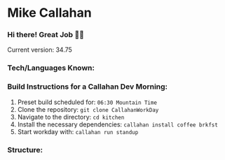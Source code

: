 # Mike Callahan
### Hi there! Great Job 👋👋


Current version: 34.75

### Tech/Languages Known:

### Build Instructions for a Callahan Dev Morning:
1. Preset build scheduled for: `06:30 Mountain Time`
2. Clone the repository: `git clone CallahanWorkDay`
3. Navigate to the directory: `cd kitchen`
4. Install the necessary dependencies: `callahan install coffee brkfst`
5. Start workday with: `callahan run standup`

### Structure:


<!--
**Callmich/Callmich** is a ✨ _special_ ✨ repository because its `README.md` (this file) appears on your GitHub profile.

Here are some ideas to get you started:

- 🔭 I’m currently working on ...
- 🌱 I’m currently learning ...
- 👯 I’m looking to collaborate on ...
- 🤔 I’m looking for help with ...
- 💬 Ask me about ...
- 📫 How to reach me: ...
- 😄 Pronouns: ...
- ⚡ Fun fact: ...
-->
